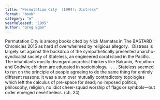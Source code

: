 ```yaml
---
title: "Permutation City  (1994); Distress"
format: "book"
category: "e"
yearReleased: "1995"
author: "Greg Egan"
---
```

Permutation City is  among books cited by Nick Mamatas in The BASTARD Chronicles 2015 as hard  sf overwhelmed by religious allegory.
 
Distress is largely  set against the backdrop of the sympathetically presented anarcho-syndicalist society  of Stateless, an engineered coral island in the Pacific. The inhabitants mostly disregard anarchist thinkers like Bakunin, Proudhon and Godwin; children are  educated in sociobiology.
 
. . .  Stateless seemed to run on the principle of people agreeing to do the same thing  for entirely different reasons. It was a sum over mutually contradictory  topologies which left the calculus of pre-space for dead; no imposed politics,  philosophy, religion, no idiot cheer-squad worship of flags or symbols—but  order emerged nevertheless. (ch. 24)